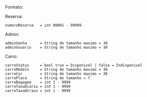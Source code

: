 Formato:
    
Reserva:

    numeroReserva   = int 00001 - 99999
Admin:

    adminSenha      = String de tamanho maximo = 30
    adminUsuario    = String de tamanho maximo = 30
Carro:

    carroStatus     = bool true = Disponivel | false = Indisponivel
    carroModelo     = String de tamanho maximo = 30
    carroCor        = String de tamanho maximo = 30
    carroPlaca      = String de tamanho = 7
    carroBagagem    = int 1 - 9999
    carroTaxaDiaria = int 1 - 9999
    carroTaxaAtraso = int 1 - 9999
